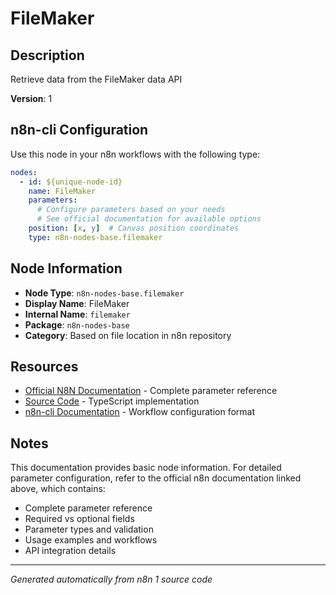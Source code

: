 # FileMaker

## Description

Retrieve data from the FileMaker data API

**Version**: 1

## n8n-cli Configuration

Use this node in your n8n workflows with the following type:

```yaml
nodes:
  - id: ${unique-node-id}
    name: FileMaker
    parameters:
      # Configure parameters based on your needs
      # See official documentation for available options
    position: [x, y]  # Canvas position coordinates
    type: n8n-nodes-base.filemaker
```

## Node Information

- **Node Type**: `n8n-nodes-base.filemaker`
- **Display Name**: FileMaker
- **Internal Name**: `filemaker`
- **Package**: `n8n-nodes-base`
- **Category**: Based on file location in n8n repository

## Resources

- [Official N8N Documentation](https://docs.n8n.io/integrations/builtin/app-nodes/n8n-nodes-base.filemaker/) - Complete parameter reference
- [Source Code](https://github.com/n8n-io/n8n/blob/master/packages/nodes-base/nodes/FileMaker/FileMaker.node.ts) - TypeScript implementation
- [n8n-cli Documentation](https://github.com/edenreich/n8n-cli) - Workflow configuration format

## Notes

This documentation provides basic node information. For detailed parameter configuration, 
refer to the official n8n documentation linked above, which contains:

- Complete parameter reference
- Required vs optional fields
- Parameter types and validation
- Usage examples and workflows
- API integration details

---
*Generated automatically from n8n 1 source code*
